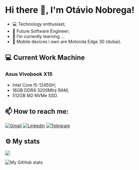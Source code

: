 # Hi there 👋, I'm Otávio Nobrega!

- 💻 Technology enthusiast;
- 🔭 Future Software Engineer;
- 🌱 I’m currently learning ...
- 📱 Mobile devices i own are Motorola Edge 30 (dubai).

## 💻 Current Work Machine
### Asus Vivobook X15
- Intel Core I5-12450H;
- 16GB DDR4 3200Mhz RAM;
- 512GB M2 NVMe SSD.

## 📫 How to reach me:
[![Gmail](https://img.shields.io/badge/Gmail-D14836?style=for-the-badge&logo=gmail&logoColor=FFFFFF&label=)](mailto:otavio.nobregadas@gmail.com)
[![Linkedin](https://img.shields.io/badge/linkedin-%231E77B5.svg?&style=for-the-badge&logo=linkedin&logoColor=FFFFFF&label=)](https://linkedin.com/in/otávio-nobrega-800b85293/)
[![Telegram](https://img.shields.io/badge/Telegram-2CA5E0.svg?style=for-the-badge&logo=telegram&logoColor=FFFFFF&label=)](https://t.me/nobregaX)

## ⚙️ My stats
<img src="https://komarev.com/ghpvc/?username=nobregaX">

![My GitHub stats](https://github-readme-stats-eight-theta.vercel.app/api?username=nobregaX&show_icons=true&include_all_commits=true&count_private=true&theme=midnight-purple)
